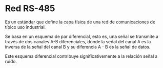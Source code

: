# Red RS-485



Es un estándar que define la capa física de una red de comunicaciones de típico uso industrial.

Se basa en un esquema de par diferencial, esto es, una señal se transmite a través de dos canales A-B diferenciales, donde la señal del canal A es la inversa de la señal del canal B y su diferencia A - B es la señal de datos.

Este esquema diferencial contribuye significativemente a la relación señal a ruido.